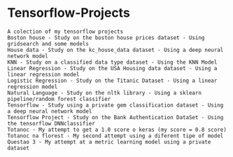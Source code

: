 # Tensorflow-Projects
	A colection of my tensorflow projects
	Boston house - Study on the boston house prices dataset - Using gridsearch and some models
	House data - Study on the kc_house_data dataset - Using a deep neural network model
	KNN - Study on a classified data type dataset - Using the KNN Model
	Linear Regression - Study on the USA Housing data dataset - Using a linear regression model
	Logistic Regression - Study on the Titanic Dataset - Using a linear regression model
	Natural Language - Study on the nltk library - Using a sklearn pipeline/random forest classifier
	Tensorflow - Study using a private gem classification dataset - Using a deep neural network model
	Tensorflow Project - Study on the Bank Authentication DataSet - Using the tensorflow DNNclassifier
	Totanoc - My attempt to get a 1.0 score o keras (my score = 0.8 score)
	Totanoc na florest - My second attempt using a diferent tipe of model
	Questao 3 - My attempt at a metric learning model using a private dataset
